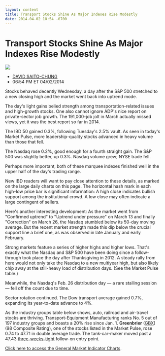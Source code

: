 ```yaml
---
layout: content
title: Transport Stocks Shine As Major Indexes Rise Modestly
date: 2014-04-02 18:54 -0700
---
```



Transport Stocks Shine As Major Indexes Rise Modestly
======================================================


![](https://www.investors.com/wp-content/uploads/ibd-migrated-images/MPv_140403_635320502847234416.png)

* [DAVID SAITO-CHUNG](https://www.investors.com/author/chungd/ "Posts by DAVID SAITO-CHUNG")
* 06:54 PM ET 04/02/2014




Stocks behaved decently Wednesday, a day after the S&P 500 stretched to a new closing high and the market went back into uptrend mode.

  

The day's light gains belied strength among transportation-related issues and high-growth stocks. One also cannot ignore ADP's nice report on private-sector job growth. The 191,000-job jolt in March actually missed views, yet it was the best report so far in 2014.

  

The IBD 50 gained 0.3%, following Tuesday's 2.5% vault. As seen in today's Market Pulse, more leadership-quality stocks advanced in heavy volume than those that fell.

  

The Nasdaq rose 0.2%, good enough for a fourth straight gain. The S&P 500 was slightly better, up 0.3%. Nasdaq volume grew; NYSE trade fell.

  

Perhaps more important, both of these marquee indexes finished well in the upper half of the day's trading range.

  

New IBD readers will want to pay close attention to these details, as marked on the large daily charts on this page. The horizontal hash mark in each high-low price bar is significant information: A high close indicates bullish support among the institutional crowd. A low close may often indicate a large contingent of sellers.

  

Here's another interesting development: As the market went from "Confirmed uptrend" to "Uptrend under pressure" on March 13 and finally "Correction" on March 26, the Nasdaq stumbled below its 50-day moving average. But the recent market strength made this dip below the crucial support line a brief one, as was observed in late January and early February.

  

Strong markets feature a series of higher highs and higher lows. That's exactly what the Nasdaq and S&P 500 have been doing since a follow-through took place the day after Thanksgiving in 2012. A steady rally from here would not only take the Nasdaq to a new multiyear high, but also likely chip away at the still-heavy load of distribution days. (See the Market Pulse table.)

  

Meanwhile, the Nasdaq's Feb. 26 distribution day — a rare stalling session — fell off the count due to time.

  

Sector rotation continued. The Dow transport average gained 0.7%, expanding its year-to-date advance to 4%.

  

As the industry groups table below shows, auto, railroad and air-travel stocks are thriving. Transport-Equipment Manufacturing ranks No. 5 out of 197 industry groups and boasts a 20% rise since Jan. 1. **Greenbrier** ([GBX](https://research.investors.com/quote.aspx?symbol=GBX)) (98 Composite Rating), one of the stocks listed in the Market Pulse, rose 0.74 to 47.71 in double average trade. The tank-car-maker moved past a 47.43 [three-weeks-tight](https://www.investors.com/products/ibd-home-study-program/advanced-buying-strategies-for-successful-investing/?src=APA1BQ8) follow-on entry point.

  

[Click here to access the General Market Indicator Charts](https://www.investors.com/pdf/GMI_040314.pdf).




